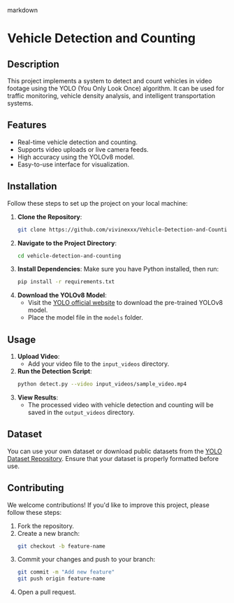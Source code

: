 markdown
# Vehicle Detection and Counting

## Description
This project implements a system to detect and count vehicles in video footage using the YOLO (You Only Look Once) algorithm. It can be used for traffic monitoring, vehicle density analysis, and intelligent transportation systems.

## Features
- Real-time vehicle detection and counting.
- Supports video uploads or live camera feeds.
- High accuracy using the YOLOv8 model.
- Easy-to-use interface for visualization.

## Installation
Follow these steps to set up the project on your local machine:

1. **Clone the Repository**:
   ```bash
   git clone https://github.com/vivinexxx/Vehicle-Detection-and-Counting.git
   ```
2. **Navigate to the Project Directory**:
   ```bash
   cd vehicle-detection-and-counting
   ```
3. **Install Dependencies**:
   Make sure you have Python installed, then run:
   ```bash
   pip install -r requirements.txt
   ```
4. **Download the YOLOv8 Model**:
   - Visit the [YOLO official website](https://ultralytics.com/yolov8) to download the pre-trained YOLOv8 model.
   - Place the model file in the `models` folder.

## Usage
1. **Upload Video**:
   - Add your video file to the `input_videos` directory.
2. **Run the Detection Script**:
   ```bash
   python detect.py --video input_videos/sample_video.mp4
   ```
3. **View Results**:
   - The processed video with vehicle detection and counting will be saved in the `output_videos` directory.

## Dataset
You can use your own dataset or download public datasets from the [YOLO Dataset Repository](https://ultralytics.com/datasets). Ensure that your dataset is properly formatted before use.

## Contributing
We welcome contributions! If you'd like to improve this project, please follow these steps:
1. Fork the repository.
2. Create a new branch:
   ```bash
   git checkout -b feature-name
   ```
3. Commit your changes and push to your branch:
   ```bash
   git commit -m "Add new feature"
   git push origin feature-name
   ```
4. Open a pull request.


